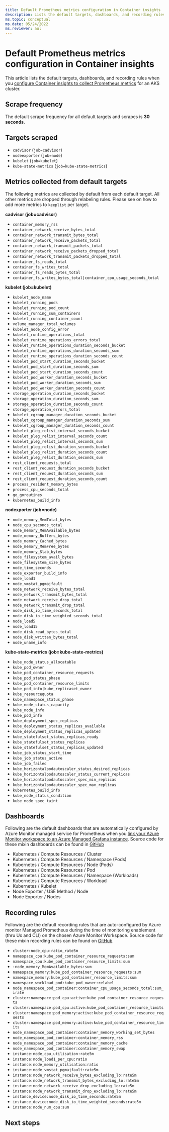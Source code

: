 ```yaml
---
title: Default Prometheus metrics configuration in Container insights
description: Lists the default targets, dashboards, and recording rules for Prometheus metrics in Container insights.
ms.topic: conceptual
ms.date: 05/24/2022
ms.reviewer: aul
---
```


# Default Prometheus metrics configuration in Container insights

This article lists the default targets, dashboards, and recording rules when you [configure Container insights to collect Prometheus metrics](container-insights-prometheus-metrics-addon.md) for an AKS cluster.

 ## Scrape frequency

 The default scrape frequency for all default targets and scrapes is **30 seconds**.

## Targets scraped 

- `cadvisor` (`job=cadvisor`)
- `nodeexporter` (`job=node`)
- `kubelet` (`job=kubelet`)
- `kube-state-metrics` (`job=kube-state-metrics`)
   
## Metrics collected from default targets

The following metrics are collected by default from each default target. All other metrics are dropped through relabeling rules. Please see []() on how to add more metrics to `keeplist` per target.

   **cadvisor (job=cadvisor)**<br>
   - `container_memory_rss`
   - `container_network_receive_bytes_total`
   - `container_network_transmit_bytes_total`
   - `container_network_receive_packets_total`
   - `container_network_transmit_packets_total`
   - `container_network_receive_packets_dropped_total`
   - `container_network_transmit_packets_dropped_total`
   - `container_fs_reads_total`
   - `container_fs_writes_total`
   - `container_fs_reads_bytes_total`
   - `container_fs_writes_bytes_total|container_cpu_usage_seconds_total`
  
   **kubelet (job=kubelet)**<br>
   - `kubelet_node_name`
   - `kubelet_running_pods`
   - `kubelet_running_pod_count`
   - `kubelet_running_sum_containers`
   - `kubelet_running_container_count`
   - `volume_manager_total_volumes`
   - `kubelet_node_config_error`
   - `kubelet_runtime_operations_total`
   - `kubelet_runtime_operations_errors_total`
   - `kubelet_runtime_operations_duration_seconds_bucket`
   - `kubelet_runtime_operations_duration_seconds_sum`
   - `kubelet_runtime_operations_duration_seconds_count`
   - `kubelet_pod_start_duration_seconds_bucket`
   - `kubelet_pod_start_duration_seconds_sum`
   - `kubelet_pod_start_duration_seconds_count`
   - `kubelet_pod_worker_duration_seconds_bucket`
   - `kubelet_pod_worker_duration_seconds_sum`
   - `kubelet_pod_worker_duration_seconds_count`
   - `storage_operation_duration_seconds_bucket`
   - `storage_operation_duration_seconds_sum`
   - `storage_operation_duration_seconds_count`
   - `storage_operation_errors_total`
   - `kubelet_cgroup_manager_duration_seconds_bucket`
   - `kubelet_cgroup_manager_duration_seconds_sum`
   - `kubelet_cgroup_manager_duration_seconds_count`
   - `kubelet_pleg_relist_interval_seconds_bucket`
   - `kubelet_pleg_relist_interval_seconds_count`
   - `kubelet_pleg_relist_interval_seconds_sum`
   - `kubelet_pleg_relist_duration_seconds_bucket`
   - `kubelet_pleg_relist_duration_seconds_count`
   - `kubelet_pleg_relist_duration_seconds_sum`
   - `rest_client_requests_total`
   - `rest_client_request_duration_seconds_bucket`
   - `rest_client_request_duration_seconds_sum`
   - `rest_client_request_duration_seconds_count`
   - `process_resident_memory_bytes`
   - `process_cpu_seconds_total`
   - `go_goroutines`
   - `kubernetes_build_info`
  
   **nodexporter (job=node)**<br>
   - `node_memory_MemTotal_bytes`
   - `node_cpu_seconds_total`
   - `node_memory_MemAvailable_bytes`
   - `node_memory_Buffers_bytes`
   - `node_memory_Cached_bytes`
   - `node_memory_MemFree_bytes`
   - `node_memory_Slab_bytes`
   - `node_filesystem_avail_bytes`
   - `node_filesystem_size_bytes`
   - `node_time_seconds`
   - `node_exporter_build_info`
   - `node_load1`
   - `node_vmstat_pgmajfault`
   - `node_network_receive_bytes_total`
   - `node_network_transmit_bytes_total`
   - `node_network_receive_drop_total`
   - `node_network_transmit_drop_total`
   - `node_disk_io_time_seconds_total`
   - `node_disk_io_time_weighted_seconds_total`
   - `node_load5`
   - `node_load15`
   - `node_disk_read_bytes_total`
   - `node_disk_written_bytes_total`
   - `node_uname_info`
  
   **kube-state-metrics (job=kube-state-metrics)**<br>
   - `kube_node_status_allocatable`
   - `kube_pod_owner`
   - `kube_pod_container_resource_requests`
   - `kube_pod_status_phase`
   - `kube_pod_container_resource_limits`
   - `kube_pod_info|kube_replicaset_owner`
   - `kube_resourcequota`
   - `kube_namespace_status_phase`
   - `kube_node_status_capacity`
   - `kube_node_info`
   - `kube_pod_info`
   - `kube_deployment_spec_replicas`
   - `kube_deployment_status_replicas_available`
   - `kube_deployment_status_replicas_updated`
   - `kube_statefulset_status_replicas_ready`
   - `kube_statefulset_status_replicas`
   - `kube_statefulset_status_replicas_updated`
   - `kube_job_status_start_time`
   - `kube_job_status_active`
   - `kube_job_failed`
   - `kube_horizontalpodautoscaler_status_desired_replicas`
   - `kube_horizontalpodautoscaler_status_current_replicas`
   - `kube_horizontalpodautoscaler_spec_min_replicas`
   - `kube_horizontalpodautoscaler_spec_max_replicas`
   - `kubernetes_build_info`
   - `kube_node_status_condition`
   - `kube_node_spec_taint`

## Dashboards

Following are the default dashboards that are automatically configured by Azure Monitor managed service for Prometheus when you [link your Azure Monitor workspace to an Azure Managed Grafana instance](). Source code for these mixin dashboards can be found in [GitHub](https://github.com/Azure/prometheus-collector/tree/main/mixins)

- Kubernetes / Compute Resources / Cluster
- Kubernetes / Compute Resources / Namespace (Pods)
- Kubernetes / Compute Resources / Node (Pods)
- Kubernetes / Compute Resources / Pod
- Kubernetes / Compute Resources / Namespace (Workloads)
- Kubernetes / Compute Resources / Workload
- Kubernetes / Kubelet
- Node Exporter / USE Method / Node
- Node Exporter / Nodes

## Recording rules

Following are the default recording rules that are auto-configured by Azure monitor Managed Prometheus during the time of monitoring enablement (thru Ux and CLI) on the chosen Azure Monitor Workspace. Source code for these mixin recording rules can be found on [GitHub](https://github.com/Azure/prometheus-collector/tree/main/mixins)


- `cluster:node_cpu:ratio_rate5m`
- `namespace_cpu:kube_pod_container_resource_requests:sum`
- `namespace_cpu:kube_pod_container_resource_limits:sum`
- `:node_memory_MemAvailable_bytes:sum`
- `namespace_memory:kube_pod_container_resource_requests:sum`
- `namespace_memory:kube_pod_container_resource_limits:sum`
- `namespace_workload_pod:kube_pod_owner:relabel`
- `node_namespace_pod_container:container_cpu_usage_seconds_total:sum_irate`
- `cluster:namespace:pod_cpu:active:kube_pod_container_resource_requests`
- `cluster:namespace:pod_cpu:active:kube_pod_container_resource_limits`
- `cluster:namespace:pod_memory:active:kube_pod_container_resource_requests`
- `cluster:namespace:pod_memory:active:kube_pod_container_resource_limits`
- `node_namespace_pod_container:container_memory_working_set_bytes`
- `node_namespace_pod_container:container_memory_rss`
- `node_namespace_pod_container:container_memory_cache`
- `node_namespace_pod_container:container_memory_swap`
- `instance:node_cpu_utilisation:rate5m`
- `instance:node_load1_per_cpu:ratio`
- `instance:node_memory_utilisation:ratio`
- `instance:node_vmstat_pgmajfault:rate5m`
- `instance:node_network_receive_bytes_excluding_lo:rate5m`
- `instance:node_network_transmit_bytes_excluding_lo:rate5m`
- `instance:node_network_receive_drop_excluding_lo:rate5m`
- `instance:node_network_transmit_drop_excluding_lo:rate5m`
- `instance_device:node_disk_io_time_seconds:rate5m`
- `instance_device:node_disk_io_time_weighted_seconds:rate5m`
- `instance:node_num_cpu:sum`

## Next steps


